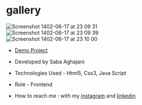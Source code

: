 # gallery
![Screenshot 1402-06-17 at 23 09 31](https://github.com/Saba-Aghajani-developer/gallery/assets/135870519/0dc1cf4d-6dcc-43f3-b60d-79268e4096f6)
![Screenshot 1402-06-17 at 23 09 39](https://github.com/Saba-Aghajani-developer/gallery/assets/135870519/a46c05e5-637b-4c2c-a3fd-3740e27f5760)
![Screenshot 1402-06-17 at 23 10 00](https://github.com/Saba-Aghajani-developer/gallery/assets/135870519/cf6b0adb-a99f-4144-8a25-47e6cee7677e)


- [Demo Project](https://saba-aghajani-developer.github.io/gallery/)

- Developed by Saba Aghajani
  
- Technologies Used - Html5, Css3, Java Script

- Role - Frontend

- How to reach me : with my [instagram](https://instagram.com/saba_aghajani_developer?utm_source=qr&igshid=MzNlNGNkZWQ4Mg%3D%3D) and [linkedin](https://www.linkedin.com/in/saba-a-69b608208)
